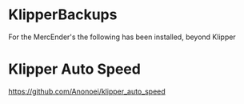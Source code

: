 # KlipperBackups

For the MercEnder's the following has been installed, beyond Klipper

# Klipper Auto Speed
https://github.com/Anonoei/klipper_auto_speed
